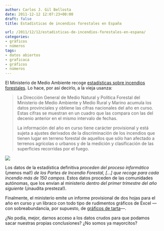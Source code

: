 ```yaml
---
author: Carlos J. Gil Bellosta
date: 2011-12-12 12:07:23+00:00
draft: false
title: Estadísticas de incendios forestales en España

url: /2011/12/12/estadisticas-de-incendios-forestales-en-espana/
categories:
- gráficos
- números
tags:
- datos abiertos
- graficaca
- gráficos
- números
---
```


El Ministerio de Medio Ambiente recoge [estadísticas sobre incendios forestales](http://www.marm.es/es/biodiversidad/temas/defensa-contra-incendios-forestales/estadisticas-de-incendios-forestales/). Lo hace, por así decirlo, a la vieja usanza:



>La Dirección General de Medio Natural y Política Forestal del Ministerio de Medio Ambiente y Medio Rural y Marino acumula los datos provinciales y obtiene las cifras nacionales del año en curso. Estas cifras se muestran en un cuadro que las compara con las del decenio anterior en el mismo intervalo de fechas.
>
>La información del año en curso tiene carácter provisional y está sujeta a ajustes derivados de la discriminación de los incendios que tienen lugar en terreno forestal de aquellos que sólo han afectado a terrenos agrícolas o urbanos y de la medición y clasificación de las superficies recorridas por el fuego.



[![](/wp-uploads/2011/12/mapa_1_tcm7-25944.jpg)
](/wp-uploads/2011/12/mapa_1_tcm7-25944.jpg)

Los datos de la estadística definitiva _proceden del proceso informático_ (¡menos mal!) _de los Partes de Incendio Forestal, [...] que recoge para cada incendio más de 150 campos_. Estos datos proceden de las comunidades autónomas, que los envían al ministerio _dentro del primer trimestre del año siguiente_ (¡inaudita presteza!).

Finalmente, el ministerio emite un informe provisional de dos hojas para el año en curso y un libraco con todo tipo de rudimentos gráficos de Excel —con sobreabundancia, por supuesto, de [gráficos de tarta](http://www.datanalytics.com/2011/03/02/1658/)—.

¿No podía, mejor, darnos acceso a los datos crudos para que podamos sacar nuestras propias conclusiones? ¿No somos ya mayorcitos?
